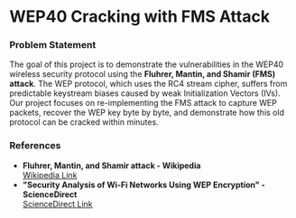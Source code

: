 # **WEP40 Cracking with FMS Attack**

### **Problem Statement**
The goal of this project is to demonstrate the vulnerabilities in the WEP40 wireless security protocol using the **Fluhrer, Mantin, and Shamir (FMS) attack**. The WEP protocol, which uses the RC4 stream cipher, suffers from predictable keystream biases caused by weak Initialization Vectors (IVs). Our project focuses on re-implementing the FMS attack to capture WEP packets, recover the WEP key byte by byte, and demonstrate how this old protocol can be cracked within minutes.

### **References**
- **Fluhrer, Mantin, and Shamir attack - Wikipedia**  
  [Wikipedia Link](https://en.wikipedia.org/wiki/Fluhrer,_Mantin_and_Shamir_attack)
- **"Security Analysis of Wi-Fi Networks Using WEP Encryption" - ScienceDirect**  
  [ScienceDirect Link](https://www.sciencedirect.com/science/article/pii/S1877050921005603)
